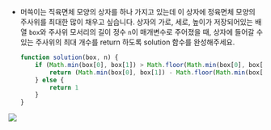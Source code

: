 - 머쓱이는 직육면체 모양의 상자를 하나 가지고 있는데 이 상자에 정육면체 모양의 주사위를 최대한 많이 채우고 싶습니다. 상자의 가로, 세로, 높이가 저장되어있는 배열 `box`와 주사위 모서리의 길이 정수 `n`이 매개변수로 주어졌을 때, 상자에 들어갈 수 있는 주사위의 최대 개수를 return 하도록 solution 함수를 완성해주세요.
  
  ```javascript
  function solution(box, n) {
      if (Math.min(box[0], box[1]) > Math.floor(Math.min(box[0], box[1]) / n)) {
          return (Math.min(box[0], box[1]) - Math.floor(Math.min(box[0], box[1]) / n)) * Math.floor(box[2] / n)
      } else {
          return 1    
      }    
  }
  ```

![](C:\Users\gkwls\AppData\Roaming\marktext\images\2023-06-05-23-39-16-image.png)
